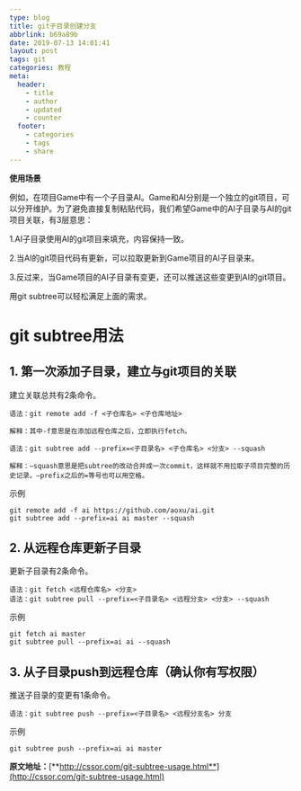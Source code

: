 ```yaml
---
type: blog
title: git子目录创建分支
abbrlink: b69a89b
date: 2019-07-13 14:01:41
layout: post
tags: git
categories: 教程
meta:
  header:
    - title
    - author
    - updated
    - counter
  footer:
    - categories
    - tags
    - share
---
```


**使用场景**

例如，在项目Game中有一个子目录AI。Game和AI分别是一个独立的git项目，可以分开维护。为了避免直接复制粘贴代码，我们希望Game中的AI子目录与AI的git项目关联，有3层意思：

1.AI子目录使用AI的git项目来填充，内容保持一致。

2.当AI的git项目代码有更新，可以拉取更新到Game项目的AI子目录来。

3.反过来，当Game项目的AI子目录有变更，还可以推送这些变更到AI的git项目。

用git subtree可以轻松满足上面的需求。

<!-- more -->

# **git subtree用法**

## **1. 第一次添加子目录，建立与git项目的关联**

建立关联总共有2条命令。

```
语法：git remote add -f <子仓库名> <子仓库地址> 

解释：其中-f意思是在添加远程仓库之后，立即执行fetch。

语法：git subtree add --prefix=<子目录名> <子仓库名> <分支> --squash 

解释：–squash意思是把subtree的改动合并成一次commit，这样就不用拉取子项目完整的历史记录。–prefix之后的=等号也可以用空格。
```
示例
```
git remote add -f ai https://github.com/aoxu/ai.git   
git subtree add --prefix=ai ai master --squash 
```
## **2. 从远程仓库更新子目录**

更新子目录有2条命令。
```
语法：git fetch <远程仓库名> <分支>  
语法：git subtree pull --prefix=<子目录名> <远程分支> <分支> --squash 
```
示例
```
git fetch ai master   
git subtree pull --prefix=ai ai --squash 
```
## **3. 从子目录push到远程仓库（确认你有写权限）**

推送子目录的变更有1条命令。
```
语法：git subtree push --prefix=<子目录名> <远程分支名> 分支 
```
示例
```
git subtree push --prefix=ai ai master
```

**原文地址：**[**http://cssor.com/git-subtree-usage.html**](http://cssor.com/git-subtree-usage.html)

